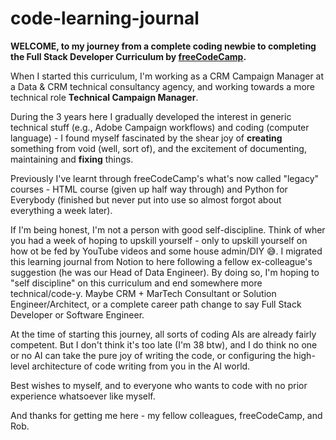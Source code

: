 # code-learning-journal
**WELCOME, to my journey from a complete coding newbie to completing the Full Stack Developer Curriculum by [freeCodeCamp](https://www.freecodecamp.org/learn/full-stack-developer/).**

When I started this curriculum, I'm working as a CRM Campaign Manager at a Data & CRM technical consultancy agency, and working towards a more technical role **Technical Campaign Manager**.

During the 3 years here I gradually developed the interest in generic technical stuff (e.g., Adobe Campaign workflows) and coding (computer language) - I found myself fascinated by the shear joy of **creating** something from void (well, sort of), and the excitement of documenting, maintaining and **fixing** things.

Previously I've learnt through freeCodeCamp's what's now called "legacy" courses - HTML course (given up half way through) and Python for Everybody (finished but never put into use so almost forgot about everything a week later).

If I'm being honest, I'm not a person with good self-discipline. Think of wher you had a week of hoping to upskill yourself - only to upskill yourself on how ot be fed by YouTube videos and some house admin/DIY 😅. I migrated this learning journal from Notion to here following a fellow ex-colleague's suggestion (he was our Head of Data Engineer). By doing so, I'm hoping to "self discipline" on this curriculum and end somewhere more technical/code-y. Maybe CRM + MarTech Consultant or Solution Engineer/Architect, or a complete career path change to say Full Stack Developer or Software Engineer.

At the time of starting this journey, all sorts of coding AIs are already fairly competent. But I don't think it's too late (I'm 38 btw), and I do think no one or no AI can take the pure joy of writing the code, or configuring the high-level architecture of code writing from you in the AI world.

Best wishes to myself, and to everyone who wants to code with no prior experience whatsoever like myself.

And thanks for getting me here - my fellow colleagues, freeCodeCamp, and Rob.

